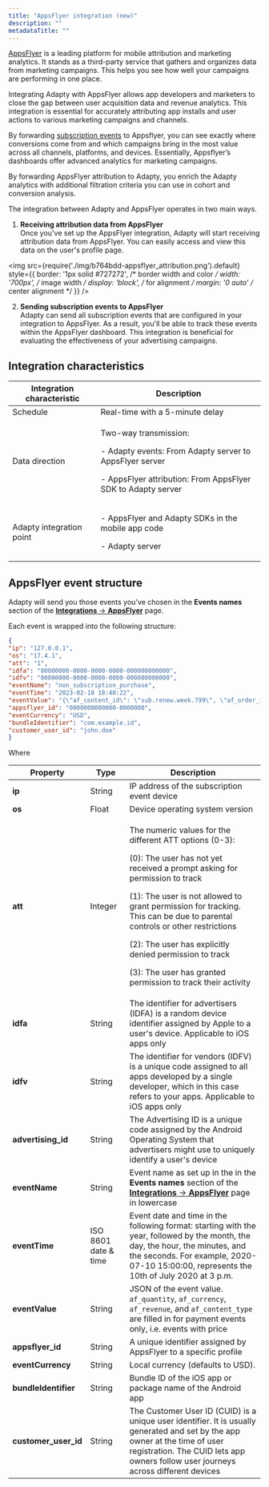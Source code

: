 ```yaml
---
title: "AppsFlyer integration (new)"
description: ""
metadataTitle: ""
---
```


[AppsFlyer](https://www.appsflyer.com/) is a leading platform for mobile attribution and marketing analytics. It stands as a third-party service that gathers and organizes data from marketing campaigns. This helps you see how well your campaigns are performing in one place.

Integrating Adapty with AppsFlyer allows app developers and marketers to close the gap between user acquisition data and revenue analytics. This integration is essential for accurately attributing app installs and user actions to various marketing campaigns and channels.

By forwarding [subscription events](events) to Appsflyer, you can see exactly where conversions come from and which campaigns bring in the most value across all channels, platforms, and devices. Essentially, Appsflyer’s dashboards offer advanced analytics for marketing campaigns.

By forwarding AppsFlyer attribution to Adapty, you enrich the Adapty analytics with additional filtration criteria you can use in cohort and conversion analysis.

The integration between Adapty and AppsFlyer operates in two main ways.

1. **Receiving attribution data from AppsFlyer**  
   Once you've set up the AppsFlyer integration, Adapty will start receiving attribution data from AppsFlyer. You can easily access and view this data on the user's profile page.


<img
  src={require('./img/b764bdd-appsflyer_attribution.png').default}
  style={{
    border: '1px solid #727272', /* border width and color */
    width: '700px', /* image width */
    display: 'block', /* for alignment */
    margin: '0 auto' /* center alignment */
  }}
/>





2. **Sending subscription events to AppsFlyer**  
     Adapty can send all subscription events that are configured in your integration to AppsFlyer. As a result, you'll be able to track these events within the AppsFlyer dashboard. This integration is beneficial for evaluating the effectiveness of your advertising campaigns.

## Integration characteristics

| Integration characteristic | Description |
|--------------------------|-----------|
| Schedule | Real-time with a 5-minute delay |
| Data direction | <p>Two-way transmission:</p><p></p><p>- Adapty events: From Adapty server to AppsFlyer server</p><p>- AppsFlyer attribution: From AppsFlyer SDK to Adapty server</p> |
| Adapty integration point | <p>\- AppsFlyer and Adapty SDKs in the mobile app code</p><p></p><p>- Adapty server</p> |


## AppsFlyer event structure

Adapty will send you those events you've chosen in the **Events names** section of the [**Integrations** ->  **AppsFlyer**](https://app.adapty.io/integrations/appsflyer) page.

Each event is wrapped into the following structure:

```json title="Json"
{
"ip": "127.0.0.1",
"os": "17.4.1",
"att": "1",
"idfa": "00000000-0000-0000-0000-000000000000",
"idfv": "00000000-0000-0000-0000-000000000000",
"eventName": "non_subscription_purchase",
"eventTime": "2023-02-18 18:40:22",
"eventValue": "{\"af_content_id\": \"sub.renew.week.799\", \"af_order_id\": \"123456789012345\", \"store_country\": \"US\", \"profile_country\": \"US\", \"af_content_type\": \"in_app\", \"af_revenue\": \"0.0000\", \"af_currency\": \"USD\", \"af_quantity\": \"1\"}",
"appsflyer_id": "0000000000000-0000000",
"eventCurrency": "USD",
"bundleIdentifier": "com.example.id",
"customer_user_id": "john.doe"
}
```

Where

| Property | Type | Description |
|--------|----|-----------|
| **ip** | String | IP address of the subscription event device |
| **os** | Float | Device operating system version |
| **att** | Integer | <p>The numeric values for the different ATT options (0-3):</p><p>(0): The user has not yet received a prompt asking for permission to track</p><p>(1): The user is not allowed to grant permission for tracking. This can be due to parental controls or other restrictions</p><p>(2): The user has explicitly denied permission to track</p><p>(3): The user has granted permission to track their activity</p> |
| **idfa** | String | The identifier for advertisers (IDFA) is a random device identifier assigned by Apple to a user's device. Applicable to iOS apps only |
| **idfv** | String | The identifier for vendors (IDFV) is a unique code assigned to all apps developed by a single developer, which in this case refers to your apps. Applicable to iOS apps only |
| **advertising_id** | String | The Advertising ID is a unique code assigned by the Android Operating System that advertisers might use to uniquely identify a user's device |
| **eventName** | String | Event name as set up in the in the **Events names** section of the [**Integrations** ->  **AppsFlyer**](https://app.adapty.io/integrations/appsflyer)   page in lowercase |
| **eventTime** | ISO 8601 date & time | Event date and time in the following format: starting with the year, followed by the month, the day, the hour, the minutes, and the seconds. For example, 2020-07-10 15:00:00, represents the 10th of July 2020 at 3 p.m. |
| **eventValue** | String | JSON of the event value. `af_quantity`, `af_currency`, `af_revenue`, and `af_content_type` are filled in for payment events only, i.e. events with price |
| **appsflyer_id** | String | A unique identifier assigned by AppsFlyer to a specific profile |
| **eventCurrency** | String | Local currency (defaults to USD). |
| **bundleIdentifier** | String | Bundle ID of the iOS app or package name of the Android app |
| **customer_user_id** | String | The Customer User ID (CUID) is a unique user identifier. It is usually generated and set by the app owner at the time of user registration. The CUID lets app owners follow user journeys across different devices |